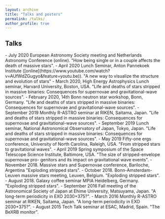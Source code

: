 ```yaml
---
layout: archive
title: "Talks and posters"
permalink: /talks/
author_profile: true
---
```


<h2>Talks</h2>
- July 2020 European Astronomy Society meeting and Netherlands Astronomy Conference (online). "How being single or in a couple affects the death of massive stars".
- April 2020 Lunch Seminar, Anton Pannekoek Institute ([online](https://www.youtube.com/watch?v=AUfWdZGugyo&feature=youtu.be)). "A new way to visualize the structure 
and evolution of stars"
- March 2020, High Energy Astrophysics Lunch seminar, Harvard University, Boston, USA. "Life and deaths of stars stripped in massive binaries:
Consequences for supernovae and gravitational-wave sources".
- February 2020, 14th Bonn neutron star workshop, Bonn, Germany. "Life and deaths of stars stripped in massive binaries:
Consequences for supernovae and gravitational-wave sources".
- September 2019 Monthly R-ASTRO seminar at RIKEN, Saitama, Japan. "Life and deaths of stars stripped in massive binaries:
Consequences for supernovae and gravitational-wave sources".
- September 2019 Lunch seminar, National Astronomical Observatory of Japan, Tokyo,
Japan. "Life and deaths of stars stripped in massive binaries:
Consequences for supernovae and gravitational-wave sources".
- May 2019 Fifty-one ergs conference, University of North Carolina, Raleigh,
USA. "From stripped stars to gravitational waves".
- April 2019 Spring symposium of the Space Telescope Science Institute, Baltimore, USA. "The size of stripped-envelope supernovae pro-
genitors and its impact on gravitational wave events".
- November 2018. Massive stars and Supernovae conference, Bariloche, Argentina
"Exploding stripped stars".
- October 2018. Bonn-Amsterdam-Leuven massive stars meeting, Leuven, Belgium.
"Exploding stripped stars".
- August 2018. Galaxy coffee seminar MPIA Heidelberg, Germany. "Exploding
stripped stars".
- September 2016 Fall meeting of the Astronomical Society of Japan at Ehime University, Matsuyama, Japan. "A long-term periodicity in EXO
2030+375?".
- March 2016 Monthly R-ASTRO seminar at RIKEN, Saitama, Japan. "A
long-term periodicity in EXO 2030+375?".
- August 2015 Tech Talk seminar at ESAC, Madrid, Spain. "The BeXRB
monitor".